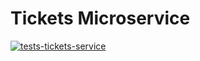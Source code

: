 # Tickets Microservice

[![tests-tickets-service](https://github.com/JoniWaibs/Tickethub-Microservices/actions/workflows/test-tickets.yml/badge.svg)](https://github.com/JoniWaibs/Tickethub-Microservices/actions/workflows/test-tickets.yml)